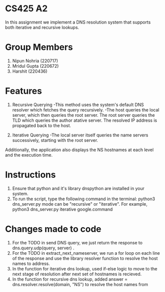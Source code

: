 # CS425 A2
In this assignment we implement a DNS resolution system that supports both iterative and recursive lookups.

# Group Members
1. Nipun Nohria (220717)
2. Mridul Gupta (220672)
3. Harshit (220436)

# Features
1. Recursive Querying
-This method uses the system's default DNS resolver which fetches the query recursively.
-The host queries the local server, which then queries the root server. The root server queries the TLD which queries the author
atative server. The resolved IP address is propagated back to the host.

2. Iterative Querying
-The local server itself queries the name servers successively, starting with the root server.

Additionally, the application also displays the NS hostnames at each level and the execution time.

# Instructions
1. Ensure that python and it's library dnspython are installed in your system.
2. To run the script, type the following command in the terminal:
   python3 dns_server.py <mode> <domain>
   mode can be "recursive" or "iterative". For example, 
   python3 dns_server.py iterative google.command


# Changes made to code
1. For the TODO in send DNS query, we just return the response to dns.query.udp(query, server) . 
2. For the TODO in extract_next_nameserver, we run a for loop on each line of the response and use
 the library resolver function to resolve the host names to address.
3. In the function for iterative dns lookup, used if-else logic to move to the next stage of resolution after next set of hostnames is recieved.
4. In the function for recursive dns lookup, added answer = dns.resolver.resolve(domain, "NS") to resolve the host names from
 
